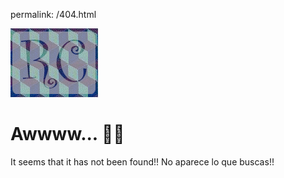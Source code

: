 permalink: /404.html

![](/site/images/logoP.jpg)

# Awwww... 🤦‍♂️

It seems that it has not been found!! No aparece lo que buscas!!
